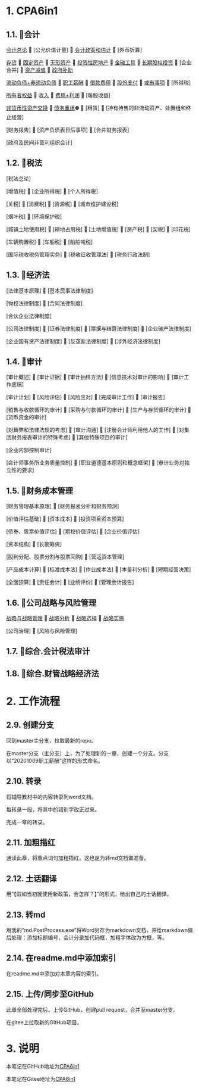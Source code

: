 # 1. CPA6in1

## 1.1. :mushroom:会计

[会计总论](CPA6in1/1会计/会计总论.md) :balloon: [公允价值计量] :balloon: [会计政策和估计](CPA6in1/1会计/会计政策和估计.md) :balloon: [外币折算]

[存货](CPA6in1/1会计/资产.存货.md) :balloon: [固定资产](CPA6in1/1会计/资产.固定资产.md) :balloon: [无形资产](CPA6in1/1会计/资产.无形资产.md) :balloon: [投资性房地产](CPA6in1/1会计/资产.投资性房地产.md) :balloon: [金融工具](CPA6in1/1会计/资产.金融工具.md) :balloon: [长期股权投资](CPA6in1/1会计/资产.长期股权投资.md) :balloon: [企业合并] :balloon: [资产减值](CPA6in1/1会计/资产.资产减值.md) :balloon: [政府补助](CPA6in1/1会计/政府补助.md)

[流动负债+非流动负债](CPA6in1/1会计/负债.流动负债+非流动负债.md) :balloon: [职工薪酬](CPA6in1/1会计/负债.职工薪酬.md) :balloon: [借款费用](CPA6in1/1会计/负债.借款费用.md) :balloon: [股份支付](CPA6in1/1会计/负债.股份支付.md) :balloon: [或有事项](CPA6in1/1会计/负债.或有事项.md) :balloon: [所得税]

[所有者权益](CPA6in1/1会计/所有者权益.md) :balloon: [收入](CPA6in1/1会计/收入.md) :balloon: [费用+利润](CPA6in1/1会计/费用+利润.md) :balloon: [每股收益]

[非货币性资产交换](CPA6in1/1会计/特殊.非货币性资产交换.md) :balloon: [债务重组](CPA6in1/1会计/特殊.债务重组.md):no_entry: :balloon: [租赁] :balloon: [持有待售的非流动资产、处置组和终止经营]

[财务报告] :balloon: [资产负债表日后事项] :balloon: [合并财务报表]

[政府及民间非营利组织会计]

## 1.2. :mushroom:税法

[税法总论]

[增值税] :balloon: [企业所得税] :balloon: [个人所得税]

[关税] :balloon: [消费税] :balloon: [资源税] :balloon: [城市维护建设税]

[烟叶税] :balloon: [环境保护税]

[城镇土地使用税] :balloon: [耕地占用税] :balloon: [土地增值税] :balloon: [房产税] :balloon: [契税] :balloon: [印花税]

[车辆购置税] :balloon: [车船税] :balloon: [船舶吨税]

[国际税收税务管理实务] :balloon: [税收征收管理法] :balloon: [税务行政法制]

## 1.3. :mushroom:经济法

[法律基本原理] :balloon: [基本民事法律制度]

[物权法律制度] :balloon: [合同法律制度]

[合伙企业法律制度]

[公司法律制度] :balloon: [证券法律制度] :balloon: [票据与结算法律制度] :balloon: [企业破产法律制度]

[企业国有资产法律制度] :balloon: [反垄断法律制度] :balloon: [涉外经济法律制度]

## 1.4. :mushroom:审计

[审计概述] :balloon: [审计证据] :balloon: [审计抽样方法] :balloon: [信息技术对审计的影响] :balloon: [审计工作底稿]

[审计计划] :balloon: [风险评估] :balloon: [风险应对] :balloon: [完成审计工作] :balloon: [审计报告]

[销售与收款循环的审计] :balloon: [采购与付款循环的审计] :balloon: [生产与存货循环的审计] :balloon: [货币资金的审计]

[对舞弊和法律法规的考虑] :balloon: [审计沟通] :balloon: [注册会计师利用他人的工作] :balloon: [对集团财务报表审计的特殊考虑] :balloon: [其他特殊项目的审计]

[企业内部控制审计]

[会计师事务所业务质量控制] :balloon: [职业道德基本原则和概念框架] :balloon: [审计业务对独立性的要求]

## 1.5. :mushroom:财务成本管理

[财务管理基本原理] :balloon: [财务报表分析和财务预测]

[价值评估基础] :balloon: [资本成本] :balloon: [投资项目资本预算]

[债券、股票价值评估] :balloon: [期权价值评估] :balloon: [企业价值评估]

[资本结构] :balloon: [长期筹资]

[股利分配、股票分割与股票回购] :balloon: [营运资本管理]

[产品成本计算] :balloon: [标准成本法] :balloon: [作业成本法] :balloon: [本量利分析] :balloon: [短期经营决策]

[全面预算] :balloon: [责任会计] :balloon: [业绩评价] :balloon: [管理会计报告]

## 1.6. :mushroom:公司战略与风险管理

[战略与战略管理](CPA6in1/6战略/战略与战略管理.md) :balloon: [战略分析](CPA6in1/6战略/战略分析.md) :balloon: [战略选择](CPA6in1/6战略/战略选择.md) :balloon: [战略实施](CPA6in1/6战略/战略实施.md)

[公司治理] :balloon: [风险与风险管理]

## 1.7. :mushroom:综合.会计税法审计

## 1.8. :mushroom:综合.财管战略经济法

# 2. 工作流程

## 2.9. 创建分支

回到master主分支，拉取最新的repo。

在master分支（主分支）上，为了处理新的一章，创建一个分支。分支以“20201009职工薪酬”这样的形式命名。

## 2.10. 转录

将辅导教材中的内容转录到word文档。

每转录一段，将其中的错别字改正过来。

完成一章的转录。

## 2.11. 加粗描红

通读此章，将重点词句加粗描红。这也是为转md文档做准备。

## 2.12. 土话翻译

用“【假如当初就使用新政策，会怎样？】”的形式，给出自己的土话翻译。

## 2.13. 转md

用我的“md.PostProcess.exe”将Word另存为markdown文档，并给markdown做后处理：添加标题编号，会计分录加代码框，加粗字体改为方框，等。

## 2.14. 在readme.md中添加索引

在readme.md中添加对本章内容的索引。

## 2.15. 上传/同步至GitHub

此章全部处理完后，上传GitHub，创建pull request，合并至master分支。

在gitee上拉取新的GitHub项目。

# 3. 说明

本笔记在GitHub地址为[CPA6in1](https://github.com/bitzhuwei/CPA6in1)

本笔记在Gitee地址为[CPA6in1](https://gitee.com/bookcases/CPA6in1)
